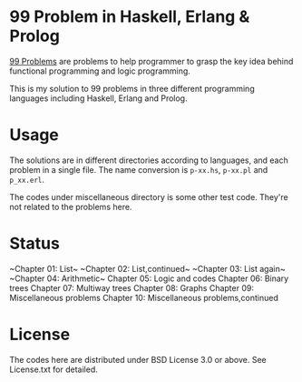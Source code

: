 # 99 Problem in Haskell, Erlang & Prolog

[99 Problems](99-problem) are problems to help programmer
to grasp the key idea behind functional programming and
logic programming.

This is my solution to 99 problems in three different 
programming languages including Haskell, Erlang and Prolog.

# Usage
The solutions are in different directories according to
languages, and each problem in a single file. The name 
conversion is `p-xx.hs`, `p-xx.pl` and `p_xx.erl`. 

The codes under miscellaneous directory is some other test
code. They're not related to the problems here.

# Status
~Chapter 01: List~
~Chapter 02: List,continued~
~Chapter 03: List again~
~Chapter 04: Arithmetic~
Chapter 05: Logic and codes
Chapter 06: Binary trees
Chapter 07: Multiway trees
Chapter 08: Graphs
Chapter 09: Miscellaneous problems
Chapter 10: Miscellaneous problems,continued

# License
The codes here are distributed under BSD License 3.0 or above.
See License.txt for detailed.




[99-problem]: http://community.schemewiki.org/?ninety-nine-scheme-problems
